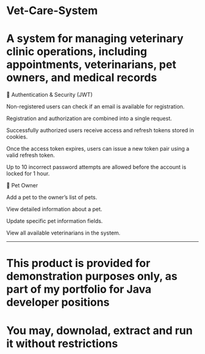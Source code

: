 # Vet-Care-System

# A system for managing veterinary clinic operations, including appointments, veterinarians, pet owners, and medical records

🔐 Authentication & Security (JWT)

Non-registered users can check if an email is available for registration.

Registration and authorization are combined into a single request.

Successfully authorized users receive access and refresh tokens stored in cookies.

Once the access token expires, users can issue a new token pair using a valid refresh token.

Up to 10 incorrect password attempts are allowed before the account is locked for 1 hour.

🐾 Pet Owner

Add a pet to the owner’s list of pets.

View detailed information about a pet.

Update specific pet information fields.

View all available veterinarians in the system.

*****

# This product is provided for demonstration purposes only, as part of my portfolio for Java developer positions

# You may, downolad, extract and run it without restrictions